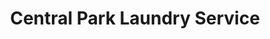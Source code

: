 ---
title: "Central Park Laundry Service"
url: /bacoor/central-park-laundry-service/
shop: laundry
---